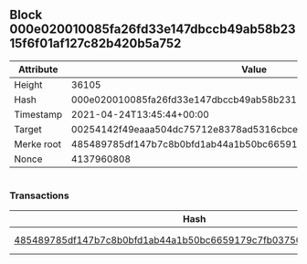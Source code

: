 ## Block 000e020010085fa26fd33e147dbccb49ab58b2315f6f01af127c82b420b5a752

Attribute | Value
--- | ---
Height | 36105
Hash | 000e020010085fa26fd33e147dbccb49ab58b2315f6f01af127c82b420b5a752
Timestamp | 2021-04-24T13:45:44+00:00
Target | 00254142f49eaaa504dc75712e8378ad5316cbcead634704b3734b6271167cc4
Merke root | 485489785df147b7c8b0bfd1ab44a1b50bc6659179c7fb03750a93e9386480bf
Nonce | 4137960808

```

```

### Transactions

Hash | Amount
--- | ---
[485489785df147b7c8b0bfd1ab44a1b50bc6659179c7fb03750a93e9386480bf](485489785df147b7c8b0bfd1ab44a1b50bc6659179c7fb03750a93e9386480bf.md) | 10.00000000 SKEPTI 
